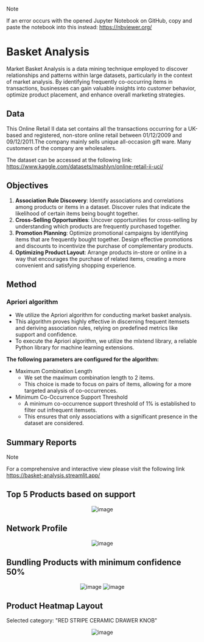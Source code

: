 > [!NOTE]
> If an error occurs with the opened Jupyter Notebook on GitHub, copy and paste the notebook into this instead: https://nbviewer.org/

# Basket Analysis
Market Basket Analysis is a data mining technique employed to discover relationships and patterns within large datasets, particularly in the context of market analysis. By identifying frequently co-occurring items in transactions, businesses can gain valuable insights into customer behavior, optimize product placement, and enhance overall marketing strategies.

## Data
This Online Retail II data set contains all the transactions occurring for a UK-based and registered, non-store online retail between 01/12/2009 and 09/12/2011.The company mainly sells unique all-occasion gift ware. Many customers of the company are wholesalers.

The dataset can be accessed at the following link:
https://www.kaggle.com/datasets/mashlyn/online-retail-ii-uci/

## Objectives
1. **Association Rule Discovery**: Identify associations and correlations among products or items in a dataset. Discover rules that indicate the likelihood of certain items being bought together.
2. **Cross-Selling Opportunities**: Uncover opportunities for cross-selling by understanding which products are frequently purchased together.
3. **Promotion Planning**: Optimize promotional campaigns by identifying items that are frequently bought together. Design effective promotions and discounts to incentivize the purchase of complementary products.
4. **Optimizing Product Layout**: Arrange products in-store or online in a way that encourages the purchase of related items, creating a more convenient and satisfying shopping experience.

## Method
<h3>Apriori algorithm</h3>

- We utilize the Apriori algorithm for conducting market basket analysis.
- This algorithm proves highly effective in discerning frequent itemsets and deriving association rules, relying on predefined metrics like support and confidence.
- To execute the Apriori algorithm, we utilize the mlxtend library, a reliable Python library for machine learning extensions.

**The following parameters are configured for the algorithm:**
- Maximum Combination Length
  - We set the maximum combination length to 2 items.
  - This choice is made to focus on pairs of items, allowing for a more targeted analysis of co-occurrences.
- Minimum Co-Occurrence Support Threshold
  - A minimum co-occurrence support threshold of 1% is established to filter out infrequent itemsets.
  - This ensures that only associations with a significant presence in the dataset are considered.

## Summary Reports
> [!NOTE]
> For a comprehensive and interactive view please visit the following link https://basket-analysis.streamlit.app/

<h2>Top 5 Products based on support</h2>
<div align=center>

  ![image](https://github.com/Agungvpzz/Basket-Analysis/assets/48642326/37062fde-5881-4424-af4f-304b9453e2e2)
</div>
  
<h2>Network Profile</h2>
<div align=center>
  
  ![image](https://github.com/Agungvpzz/Basket-Analysis/assets/48642326/ca25a6b2-51db-4fda-a3ed-dbba479f4c84)
</div>


<h2>Bundling Products with minimum confidence 50%</h2>
<div align=center>
  
  ![image](https://github.com/Agungvpzz/Basket-Analysis/assets/48642326/4bdb9878-5aa2-4cdd-a580-15bd66cb7911)
  ![image](https://github.com/Agungvpzz/Basket-Analysis/assets/48642326/b33d56e2-3e1b-4232-bfa9-23544b34d324)
</div>


<h2>Product Heatmap Layout</h2>
Selected category: "RED STRIPE CERAMIC DRAWER KNOB"
<div align=center>

  ![image](https://github.com/Agungvpzz/Basket-Analysis/assets/48642326/743f627d-c5a5-4264-9b0c-0ef510b708b5)  
</div>







